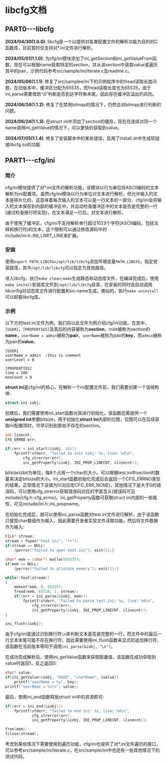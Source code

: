 # libcfg文档

## PART0---libcfg

**2024/04/30(1.0.0)**: libcfg是一个以提供对各类配置文件的解析功能为目的的C函数库，目前暂时仅支持对*.ini文件进行解析。

**2024/05/01(1.1.0)**: 为cfg/ini模块添加了ini_getSection和ini_getValueFrom函数，现在可以根据name获取特定的section，并从该section中获取value或遍历其中的pair，示例代码参考src/sample/ini/iterate.c及readme.c。

**2024/05/06(1.1.1)**: 修复了src/samplee/ini下的示例程序中的fread读取长度问题，在旧版本中，缓冲区分配为65535，而fread读取长度也为65535，由于ini_parse需要借助'\0'判断是否到达字符串末尾，因此存在缓冲区溢出的风险。

**2024/06/24(1.1.2)**: 修复了在禁用bitmap的情况下，仍然会对bitmap进行判断的问题。

**2024/06/24(1.1.3)**: 在struct ini中添加了section的缓存，现在在连续对同一个name调用ini_getValue的情况下，可以更快的获取到value。

**2024/07/05(1.1.4)**: 修复了安装脚本中的某些错误，启用了install.sh中生成软链接libcfg.so的功能

## PART1---cfg/ini

### 简介

cfg/ini模块提供了对*.ini文件的解析功能，该模块以行为单位将ASCII编码的文本解析为ini配置项。虽然cfg/ini模块以行为单位对文本进行解析，但允许输入的文本是碎片化的，这意味着每次输入的文本可以是一行文本的一部分，cfg/ini会将输入的文本保存到内部的缓冲区中，并自动检查缓冲区中的文本是否是完整的一行(通过检查换行符实现)，在文本满足一行后，对文本进行解析。

由于使用了缓冲区，cfg/ini不支持解析单行超过1023个字符(ASCII编码，包括注释和换行符)的文本，这个限制可以通过修改源码中的include/ini.h::INI_LIMIT_LINE来扩展。

### 安装

使用`export PATH_LIBCFG=/opt/lib/libcfg`添加环境变量`PATH_LIBCFG`，指定安装路径，其中`/opt/lib/libcfg`可以指定为其他路径。

进入libcfg，执行`make clean;make`生成静态和动态库文件，在编译完成后，使用`make install`安装库文件到`/opt/lib/libcfg`目录，在安装的同时会自动调用ldconfig对动态库文件进行配置和so-name生成。类似的，执行`make uninstall`可以卸载libcfg库。

### 示例

以下方的test.ini文件为例，我们将以此文件为例介绍cfg/ini功能。在其中，`[USER]`，`[PROPERTIES]`及其后的内容被称为**section**，`USER`被称为section的**name**，`userName = admin`被称为**pair**，`userName`被称为pair的**key**，而`admin`被称为pair的**value**。

```
[USER]
userName = admin  ;this is comment
userLevel = 0

[PROPERTIES]
time = 100
maxCount = 8
```

**struct ini**是cfg/ini的核心，在解析一个ini配置文件前，我们需要创建一个该结构体:

```c
struct ini iobj;
```

创建后，我们需要使用ini_start函数对其进行初始化，该函数还需提供一个**unsigned int**参数bitsize，用于初始化**struct ini**内部的位图，位图可以在后续获取ini配置项时，尽早识别到那些不存在的section。

```c
int linecnt;
CFG_ERRNO err;

if((err = ini_start(&iobj, 16))) 
	fprintf(stderr, "failed to init iobj: %s, line: %d\n", 
		cfg_strerror(err), 
		ini_getProperty(&iobj, INI_PROP_LINECNT, &linecnt));
```

bitsize以bit为单位，每8个占用一个char的大小。可以根据test.ini中section的数量来决定bitsize的大小。ini_start函数初始化完成后会返回一个CFG_ERRNO类型的结果，正常情况下该值为0(对应宏CFG_ERR_NONE)，其他情况下是大于0的错误码，可以使用cfg_strerror获取错误码对应的字面含义(错误码可见include/cfg.h::cfg_errno)。ini_getProperty函数可获取struct ini内部的一些属性，可见include/ini.h::ini_propname。

在初始化完成后，就可以使用ini_parse函数对test.ini文件进行解析，由于该函数只接受char数组作为输入，因此需要开发者实现文件读取功能，然后将文件数据作为输入:

```c
FILE* stream;
stream = fopen("test.ini", "r+");
if(stream == NULL) 
	{perror("failed to open test.ini"); exit(1);}

char* mem = (char*) malloc(65535);
if(mem == NULL) 
	{perror("failed to allocate memery"); exit(1);}

while(!feof(stream))
{
    memset(mem, 0, 65535);
    fread(mem, 65534, 1, stream);
    if((err = ini_parse(&iobj, mem)))
    	fprintf(stderr, "failed to parse test.ini: %s, line: %d\n", 
			cfg_strerror(err), 
			ini_getProperty(&iobj, INI_PROP_LINECNT, &linecnt));
}

ini_flush(&iobj);
```

由于cfg/ini是通过识别换行符`\n`来判断文本是否是完整的一行，而文件中的最后一行文本末尾可能不存在换行符，因此需要使用ini_flush函数来显式的追加换行符，该函数在当前版本等同于调用`ini_parse(&iobj, "\n")`。

在成功完成解析后，使用ini_getValue函数来获取配置值，该函数在成功获取到value时返回1，反之返回0:

```c
char* value;
if(ini_getValue(&iobj, "USER", "userName", &value))
	printf("userName = %s", key);
printf("userNmae = %s\n", value);
```

最后，使用ini_end函数释放struct ini中的资源即可:

```c
if((err = ini_end(&iobj)))
	fprintf(stderr, "failed to end ini: %s, line: %d\n", 
			cfg_strerror(err), 
			ini_getProperty(&iobj, INI_PROP_LINECNT, &linecnt));

free(mem);
fclose(stream);
```

考虑到某些情况下需要使用到遍历功能，cfg/ini也提供了对*.ini文件遍历的接口，可以参考src/sample/ini/iterate.c，在src/sample/ini中也还有一些其他情况下的测试代码。





